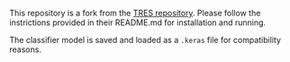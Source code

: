 This repository is a fork from the [TRES repository](https://github.com/ddaedalus/tres/tree/master). Please follow the instrictions provided in their README.md for installation and running.

The classifier model is saved and loaded as a `.keras` file for compatibility reasons.
